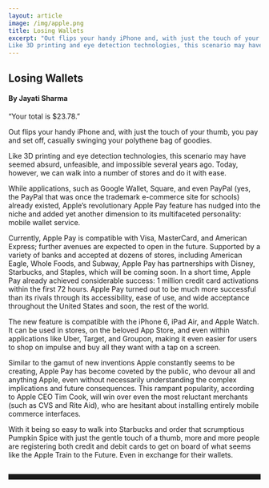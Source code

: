 ```yaml
---
layout: article
image: /img/apple.png
title: Losing Wallets
excerpt: "Out flips your handy iPhone and, with just the touch of your thumb, you pay and set off, casually swinging your polythene bag of goodies. 
Like 3D printing and eye detection technologies, this scenario may have seemed absurd, unfeasible, and impossible several years ago. "
---
```


<h2>Losing Wallets</h2>
<h4>By Jayati Sharma</h4>

“Your total is $23.78.” 

Out flips your handy iPhone and, with just the touch of your thumb, you pay and set off, casually swinging your polythene bag of goodies. 

Like 3D printing and eye detection technologies, this scenario may have seemed absurd, unfeasible, and impossible several years ago. Today, however, we can walk into a number of stores and do it with ease.

While applications, such as Google Wallet, Square, and even PayPal (yes, the PayPal that was once the trademark e-commerce site for schools) already existed, Apple’s revolutionary Apple Pay feature has nudged into the niche and added yet another dimension to its multifaceted personality: mobile wallet service. 

Currently, Apple Pay is compatible with Visa, MasterCard, and American Express; further avenues are expected to open in the future. Supported by a variety of banks and accepted at dozens of stores, including American Eagle, Whole Foods, and Subway, Apple Pay has partnerships with Disney, Starbucks, and Staples, which will be coming soon. In a short time, Apple Pay already achieved considerable success: 1 million credit card activations within the first 72 hours. Apple Pay turned out to be much more successful than its rivals through its accessibility, ease of use, and wide acceptance throughout the United States and soon, the rest of the world. 

The new feature is compatible with the iPhone 6, iPad Air, and Apple Watch. It can be used in stores, on the beloved App Store, and even within applications like Uber, Target, and Groupon, making it even easier for users to shop on impulse and buy all they want with a tap on a screen.  
	
Similar to the gamut of new inventions Apple constantly seems to be creating, Apple Pay has become coveted by the public, who devour all and anything Apple, even without necessarily understanding the complex implications and future consequences. This rampant popularity, according to Apple CEO Tim Cook, will win over even the most reluctant merchants (such as CVS and Rite Aid), who are hesitant about installing entirely mobile commerce interfaces. 

With it being so easy to walk into Starbucks and order that scrumptious Pumpkin Spice with just the gentle touch of a thumb, more and more people are registering both credit and debit cards to get on board of what seems like the Apple Train to the Future. Even in exchange for their wallets.

<hr style="color:black; border-width:2px; border-color:black; margin: 0px; margin-top: 30px; padding-bottom: 10px;">
